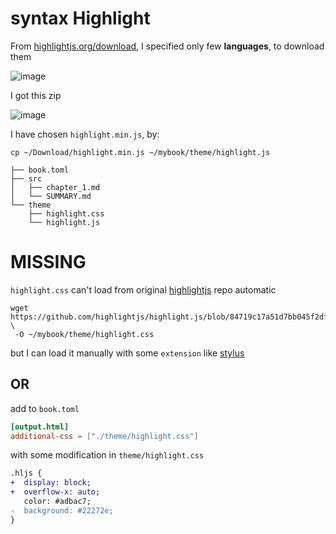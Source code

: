 # syntax Highlight

From [highlightjs.org/download](https://highlightjs.org/download/), I specified only few **languages**, to download them

![image](https://user-images.githubusercontent.com/34358145/197431856-6e785f9b-6165-4b76-8eb5-7e572148391d.png)


I got this zip

![image](https://user-images.githubusercontent.com/34358145/197432280-72df9430-21d9-4531-8641-7a3d620371aa.png)

I have chosen `highlight.min.js`, by:
```
cp ~/Download/highlight.min.js ~/mybook/theme/highlight.js
```
```
├── book.toml
├── src
│   ├── chapter_1.md
│   └── SUMMARY.md
└── theme
    ├── highlight.css
    └── highlight.js
```

# MISSING

`highlight.css` can't load from original [highlightjs](https://github.com/highlightjs/highlight.js/tree/84719c17a51d7bb045f2df441b9c00f871f7c063/src/styles) repo automatic

```
wget https://github.com/highlightjs/highlight.js/blob/84719c17a51d7bb045f2df441b9c00f871f7c063/src/styles/base16/github.css \
 -O ~/mybook/theme/highlight.css
```

but I can load it manually with some `extension` like [stylus](https://chrome.google.com/webstore/detail/stylus/clngdbkpkpeebahjckkjfobafhncgmne?hl=en)

## OR
add to `book.toml`
```toml
[output.html]
additional-css = ["./theme/highlight.css"]
```

with some modification in `theme/highlight.css`
```diff
.hljs {
+  display: block;
+  overflow-x: auto;
   color: #adbac7;
-  background: #22272e;
}
```
